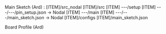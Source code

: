 Main Sketch (Ard) :
[ITEM]/src_nodal
[ITEM]/src
[ITEM] ---/setup 
[ITEM] ---/---/pin_setup.json -> Nodal
[ITEM] ---/main 
[ITEM] ---/---/main_sketch.json -> Nodal
[ITEM]/configs
[ITEM]/main_sketch.json


Board Profile (Ard)